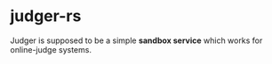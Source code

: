 # judger-rs

Judger is supposed to be a simple **sandbox service** which works for online-judge systems.